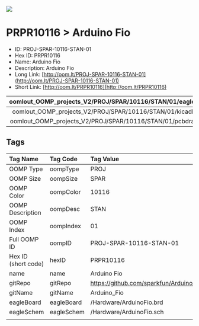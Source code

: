 


  
![][im]
# PRPR10116 > Arduino Fio

- ID: PROJ-SPAR-10116-STAN-01
- Hex ID: PRPR10116
- Name: Arduino Fio
- Description: Arduino Fio
- Long Link: [http://oom.lt/PROJ-SPAR-10116-STAN-01](http://oom.lt/PROJ-SPAR-10116-STAN-01)
- Short Link: [http://oom.lt/PRPR10116](http://oom.lt/PRPR10116)
  

|oomlout_OOMP_projects_V2/PROJ/SPAR/10116/STAN/01/eagleImage.png|oomlout_OOMP_projects_V2/PROJ/SPAR/10116/STAN/01/eagleSchemImage.png|oomlout_OOMP_projects_V2/PROJ/SPAR/10116/STAN/01/kicadPcb3dFront.png|oomlout_OOMP_projects_V2/PROJ/SPAR/10116/STAN/01/kicadPcb3dBack.png|
| :---: | :---: | :---: | :---: |
|oomlout_OOMP_projects_V2/PROJ/SPAR/10116/STAN/01/kicadPcb3d.png|oomlout_OOMP_projects_V2/PROJ/SPAR/10116/STAN/01/bomBack.png|oomlout_OOMP_projects_V2/PROJ/SPAR/10116/STAN/01/bomFront.png|oomlout_OOMP_projects_V2/PROJ/SPAR/10116/STAN/01/pcbdraw.svg|
|oomlout_OOMP_projects_V2/PROJ/SPAR/10116/STAN/01/pcbdrawBack.svg||||

## Tags
  

|Tag Name|Tag Code|Tag Value|
| :--- | :--- | :--- |
|OOMP Type|oompType|PROJ|
|OOMP Size|oompSize|SPAR|
|OOMP Color|oompColor|10116|
|OOMP Description|oompDesc|STAN|
|OOMP Index|oompIndex|01|
|Full OOMP ID|oompID|PROJ-SPAR-10116-STAN-01|
|Hex ID (short code)|hexID|PRPR10116|
|name|name|Arduino Fio|
|gitRepo|gitRepo|https://github.com/sparkfun/Arduino_Fio|
|gitName|gitName|Arduino_Fio|
|eagleBoard|eagleBoard|/Hardware/ArduinoFio.brd|
|eagleSchem|eagleSchem|/Hardware/ArduinoFio.sch|
||||



[im]: PROJ/SPAR/10116/STAN/01/kicadPcb3d_450.png

